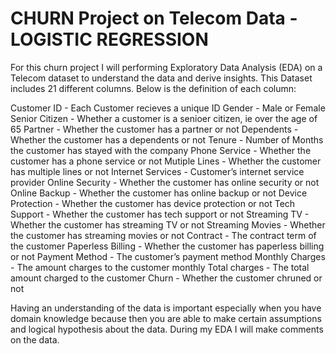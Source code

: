 # CHURN Project on Telecom Data - LOGISTIC REGRESSION
For this churn project I will performing Exploratory Data Analysis (EDA) on a Telecom dataset to understand the data and derive insights.
This Dataset includes 21 different columns. Below is the definition of each column:
 
Customer ID  - Each Customer recieves a unique ID
Gender - Male or Female
Senior Citizen - Whether a customer is a senioer citizen, ie over the age of 65
Partner - Whether the customer has a partner or not
Dependents - Whether the customer has a dependents or not
Tenure - Number of Months the customer has stayed with the company
Phone Service - Whether the customer has a phone service or not
Mutiple Lines - Whether the customer has multiple lines or not
Internet Services - Customer’s internet service provider
Online Security - Whether the customer has online security or not
Online Backup - Whether the customer has online backup or not
Device Protection - Whether the customer has device protection or not
Tech Support - Whether the customer has tech support or not
Streaming TV - Whether the customer has streaming TV or not
Streaming Movies - Whether the customer has streaming movies or not 
Contract - The contract term of the customer
Paperless Billing - Whether the customer has paperless billing or not
Payment Method - The customer’s payment method
Monthly Charges - The amount charges to the customer monthly
Total charges - The total amount charged to the customer
Churn - Whether the customer chruned or not

Having an understanding of the data is important especially when you have domain knowledge because then you are able to make certain assumptions and logical hypothesis about the data.
During my EDA I will make comments on the data. 
